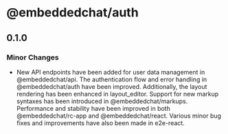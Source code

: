 # @embeddedchat/auth

## 0.1.0

### Minor Changes

- New API endpoints have been added for user data management in @embeddedchat/api. The authentication flow and error handling in @embeddedchat/auth have been improved. Additionally, the layout rendering has been enhanced in layout_editor. Support for new markup syntaxes has been introduced in @embeddedchat/markups. Performance and stability have been improved in both @embeddedchat/rc-app and @embeddedchat/react. Various minor bug fixes and improvements have also been made in e2e-react.
